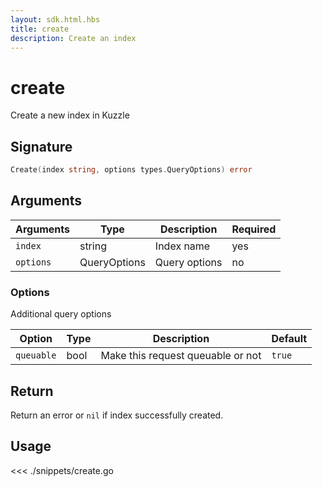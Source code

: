 ```yaml
---
layout: sdk.html.hbs
title: create
description: Create an index
---
```


# create

Create a new index in Kuzzle

## Signature

```go
Create(index string, options types.QueryOptions) error
```

## Arguments

| Arguments | Type         | Description   | Required |
| --------- | ------------ | ------------- | -------- |
| `index`   | string       | Index name    | yes      |
| `options` | QueryOptions | Query options | no       |

### **Options**

Additional query options

| Option     | Type | Description                       | Default |
| ---------- | ---- | --------------------------------- | ------- |
| `queuable` | bool | Make this request queuable or not | `true`  |

## Return

Return an error or `nil` if index successfully created.

## Usage

<<< ./snippets/create.go
